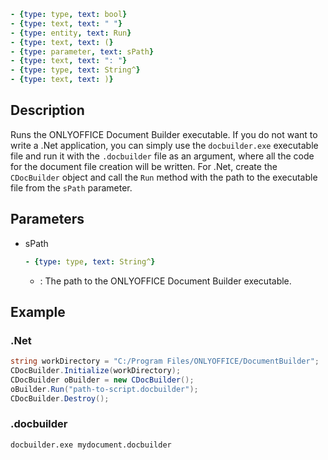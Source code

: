 ```yml signature
- {type: type, text: bool}
- {type: text, text: " "}
- {type: entity, text: Run}
- {type: text, text: (}
- {type: parameter, text: sPath}
- {type: text, text: ": "}
- {type: type, text: String^}
- {type: text, text: )}
```

## Description

Runs the ONLYOFFICE Document Builder executable. If you do not want to write a .Net application, you can simply use the `docbuilder.exe` executable file and run it with the `.docbuilder` file as an argument, where all the code for the document file creation will be written. For .Net, create the `CDocBuilder` object and call the `Run` method with the path to the executable file from the `sPath` parameter.

## Parameters

<parameters>

- sPath

  ```yml signature.variant="inline"
  - {type: type, text: String^}
  ```

  - : The path to the ONLYOFFICE Document Builder executable.

</parameters>

## Example

### .Net

```cs
string workDirectory = "C:/Program Files/ONLYOFFICE/DocumentBuilder";
CDocBuilder.Initialize(workDirectory);
CDocBuilder oBuilder = new CDocBuilder();
oBuilder.Run("path-to-script.docbuilder");
CDocBuilder.Destroy();
```

### .docbuilder

```sh
docbuilder.exe mydocument.docbuilder
```
